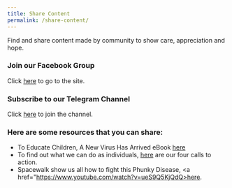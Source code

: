 ```yaml
---
title: Share Content
permalink: /share-content/
---
```


Find and share content made by community to show care, appreciation and hope.

### Join our Facebook Group 
Click <a href="https://www.facebook.com/groups/193720638381555">here</a> to go to the site.
### Subscribe to our Telegram Channel
Click <a href="https://t.me/joinchat/AAAAAE9SFl2mvOXMzmzgyA">here</a> to join the channel.
### Here are some resources that you can share: 
* To Educate Children, A New Virus Has Arrived eBook <a href="https://info.etonhouse.com.sg/a-new-virus-has-arrived-ebook">here</a>
* To find out what we can do as individuals, <a href="/four-calls/">here</a> are our four calls to action.
* Spacewalk show us all how to fight this Phunky Disease, <a href="https://www.youtube.com/watch?v=ueS9Q5KjQdQ>here</a>.
